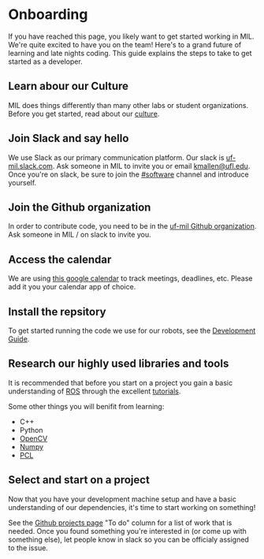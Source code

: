 # Onboarding
If you have reached this page, you likely want to get started working in MIL.
We're quite excited to have you on the team! Here's to a grand future
of learning and late nights coding. This guide explains the steps
to take to get started as a developer.

## Learn abour our Culture
MIL does things differently than many other labs or student organizations.
Before you get started, read about our [culture](/docs/culture).

## Join Slack and say hello
We use Slack as our primary communication platform. Our slack is [uf-mil.slack.com](https://uf-mil.slack.com). Ask someone in MIL to invite you or email kmallen@ufl.edu.
Once you're on slack, be sure to join the [#software](https://uf-mil.slack.com/messages/C6UQUU78Q) channel and introduce yourself.

## Join the Github organization
In order to contribute code, you need to be in the [uf-mil Github organization](https://github.com/uf-mil). Ask someone in MIL / on slack to invite you.

## Access the calendar
We are using [this google calendar](https://calendar.google.com/calendar?cid=ajlwYjJhaGJjaXZtb2gzaTg3MTkzNGYyODhAZ3JvdXAuY2FsZW5kYXIuZ29vZ2xlLmNvbQ) to track meetings, deadlines, etc. Please add it you
your calendar app of choice.

## Install the repsitory
To get started running the code we use for our robots, see the [Development Guide](/docs/development/development_guide).

## Research our highly used libraries and tools
It is recommended that before you start on a project you gain a basic understanding of [ROS](https://www.ros.org/) through the excellent [tutorials](http://wiki.ros.org/ROS/Tutorials).

Some other things you will benifit from learning:

* C++
* Python
* [OpenCV](https://opencv.org/)
* [Numpy](https://numpy.org/)
* [PCL](http://pointclouds.org/)

## Select and start on a project
Now that you have your development machine setup and have a basic understanding of our dependencies, it's time to start working on something!

See the [Github projects page](https://github.com/orgs/uf-mil/projects/2) "To do" column for a list of work that is needed.
Once you found something you're interested in (or come up with something else), let people know in slack so you can be officialy assigned to the issue.
